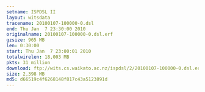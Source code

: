 ```yaml
---
setname: ISPDSL II
layout: witsdata
tracename: 20100107-100000-0.dsl
end: Thu Jan  7 23:30:00 2010
originalname: 20100107-100000-0.dsl.erf
gzsize: 965 MB
len: 0:30:00
start: Thu Jan  7 23:00:01 2010
totalwirelen: 18,003 MB
pkts: 31 million
download: ftp://wits.cs.waikato.ac.nz/ispdsl/2/20100107-100000-0.dsl.erf.gz
size: 2,398 MB
md5: d66519c4f6268148f817c43a5123891d
---
```

